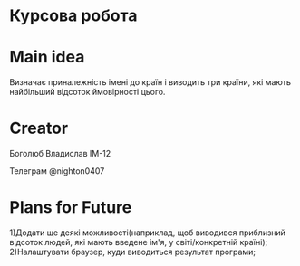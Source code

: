 # Курсова робота
# Main idea

  Визначає приналежність імені до країн і виводить три країни, які мають найбільший відсоток ймовірності цього.
  
# Creator

Боголюб Владислав ІМ-12

Телеграм @nighton0407

# Plans for Future

1)Додати ще деякі можливості(наприклад, щоб виводився приблизний відсоток людей, які мають введене ім'я, у світі/конкретній країні); 
2)Налаштувати браузер, куди виводиться результат програми;
